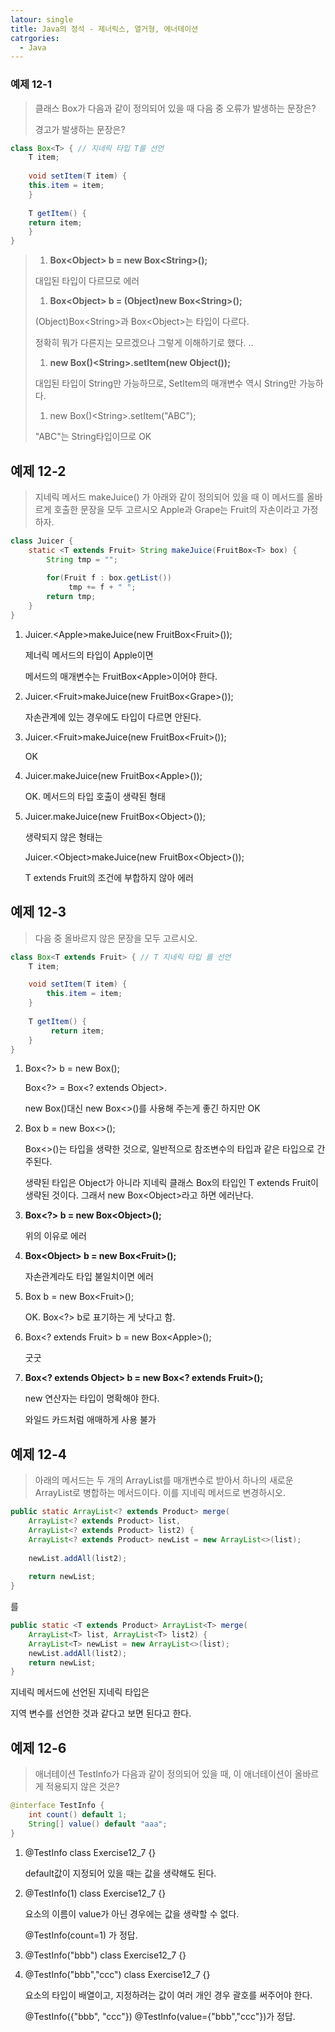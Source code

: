 ```yaml
---
latour: single
title: Java의 정석 - 제너릭스, 열거형, 에너테이션
catrgories:
  - Java
---
```


### 예제 12-1

> 클래스 Box가 다음과 같이 정의되어 있을 때 다음 중 오류가 발생하는 문장은? 
>
> 경고가 발생하는 문장은?

```java
class Box<T> { // 지네릭 타입 T를 선언
    T item;
    
    void setItem(T item) {
    this.item = item;
    }
    
    T getItem() {
    return item;
    }
}

```

> 1. **Box\<Object> b = new Box\<String>();** 
>
> 대입된 타입이 다르므로 에러
>
> 1. **Box\<Object> b = (Object)new Box\<String>();** 
>
> (Object)Box\<String>과 Box\<Object>는 타입이 다르다.
>
> 정확히 뭐가 다른지는 모르겠으나 그렇게 이해하기로 했다. ..
>
> 1. **new Box()\<String>.setItem(new Object());** 
>
> 대입된 타입이 String만 가능하므로, SetItem의 매개변수 역시 String만 가능하다.
>
> 1. new Box()\<String>.setItem("ABC");
>
> "ABC"는 String타입이므로 OK



## 예제 12-2

> 지네릭 메서드 makeJuice() 가 아래와 같이 정의되어 있을 때 
> 이 메서드를 올바르게 호출한 문장을 모두 고르시오 
> Apple과 Grape는 Fruit의 자손이라고 가정하자.

```java
class Juicer {
    static <T extends Fruit> String makeJuice(FruitBox<T> box) {
        String tmp = "";
        
        for(Fruit f : box.getList())
       		 tmp += f + " ";
        return tmp;
    }
}
```

1. Juicer.\<Apple>makeJuice(new FruitBox\<Fruit>()); 

   제너릭 메서드의 타입이 Apple이면

   메서드의 매개변수는 FruitBox\<Apple>이어야 한다.

   

2. Juicer.\<Fruit>makeJuice(new FruitBox\<Grape>()); 

   자손관계에 있는 경우에도 타입이 다르면 안된다.

   

3. Juicer.\<Fruit>makeJuice(new FruitBox\<Fruit>()); 

   OK

   

4. Juicer.makeJuice(new FruitBox\<Apple>()); 

   OK. 메서드의 타입 호출이 생략된 형태

   

5. Juicer.makeJuice(new FruitBox\<Object>());

   생략되지 않은 형태는

   Juicer.\<Object>makeJuice(new FruitBox\<Object>());

   T extends Fruit의 조건에 부합하지 않아 에러



## 예제 12-3

>  다음 중 올바르지 않은 문장을 모두 고르시오.

```java
class Box<T extends Fruit> { // T 지네릭 타입 를 선언
    T item;

    void setItem(T item) {
    	this.item = item;
    }
    
    T getItem() {
  	 	 return item;
    }
}
```

1. Box\<?> b = new Box(); 

   Box\<?> = Box\<? extends Object>.

   new Box()대신 new Box\<>()를 사용해 주는게 좋긴 하지만 OK

   

2. Box b = new Box<>(); 

   Box\<>()는 타입을 생략한 것으로, 일반적으로 참조변수의 타입과 같은 타입으로 간주된다.

   생략된 타입은 Object가 아니라 지네릭 클래스 Box의 타입인 T extends Fruit이 생략된 것이다. 그래서 new Box\<Object>라고 하면 에러난다.

   

3. **Box\<?> b = new Box\<Object>();**

   위의 이유로 에러

    

4. **Box\<Object> b = new Box\<Fruit>();** 

   자손관계라도 타입 불일치이면 에러

   

5. Box b = new Box\<Fruit>();

   OK. Box\<?> b로 표기하는 게 낫다고 함.

    

6. Box\<? extends Fruit> b = new Box\<Apple>();

   굿굿

    

7. **Box\<? extends Object> b = new Box\<? extends Fruit>();**

   new 연산자는 타입이 명확해야 한다.

   와일드 카드처럼 애매하게 사용 불가



## 예제 12-4

> 아래의 메서드는 두 개의 ArrayList를 매개변수로 받아서 
> 하나의 새로운 ArrayList로 병합하는 메서드이다.
> 이를 지네릭 메서드로 변경하시오.

```java
public static ArrayList<? extends Product> merge(
    ArrayList<? extends Product> list, 
    ArrayList<? extends Product> list2) {
    ArrayList<? extends Product> newList = new ArrayList<>(list);
    
    newList.addAll(list2);
    
    return newList;
}
```

를

```java
public static <T extends Product> ArrayList<T> merge(
    ArrayList<T> list, ArrayList<T> list2) {
    ArrayList<T> newList = new ArrayList<>(list);
    newList.addAll(list2);
    return newList;
}
```

지네릭 메서드에 선언된 지네릭 타입은 

지역 변수를 선언한 것과 같다고 보면 된다고 한다.



## 예제 12-6

> 애너테이션 TestInfo가 다음과 같이 정의되어 있을 때,
> 이 애너테이션이 올바르게 적용되지 않은 것은?

```java
@interface TestInfo {
    int count() default 1;
    String[] value() default "aaa";
}
```

1. @TestInfo class Exercise12_7 {} 

   default값이 지정되어 있을 때는 값을 생략해도 된다.

   

2. @TestInfo(1) class Exercise12_7 {} 

   요소의 이름이 value가 아닌 경우에는 값을 생략할 수 없다.

   @TestInfo(count=1) 가 정답.

   

3. @TestInfo("bbb") class Exercise12_7 {} 

   

4. @TestInfo("bbb","ccc") class Exercise12_7 {}

   요소의 타입이 배열이고, 지정하려는 값이 여러 개인 경우 괄호를 써주어야 한다.

   @TestInfo({"bbb", "ccc"}) @TestInfo(value={"bbb","ccc"})가 정답.